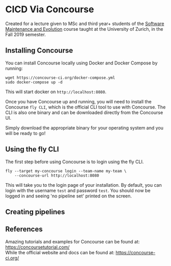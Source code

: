 # CICD Via Concourse
Created for a lecture given to MSc and third year+ students of the [Software Maintenance and Evolution](https://www.ifi.uzh.ch/en/seal/teaching/courses/sme.html) course taught at the University of Zurich, in the Fall 2019 semester.

## Installing Concourse

You can install Concourse locally using Docker and Docker Compose by running:
```
wget https://concourse-ci.org/docker-compose.yml
sudo docker-compose up -d
```
This will start docker on `http://localhost:8080`.

Once you have Concourse up and running, you will need to install the Concourse `fly CLI`, which is the official CLI tool to use with Concourse. The CLI is also one binary and can be downloaded directly from the Concourse UI.

Simply download the appropriate binary for your operating system and you will be ready to go!

## Using the fly CLI

The first step before using Concourse is to login using the fly CLI.
```
fly --target my-concourse login --team-name my-team \
    --concourse-url http://localhost:8080
```
This will take you to the login page of your installation. By default, you can login with the username `test` and password `test`. You should now be logged in and seeing 'no pipeline set' printed on the screen.

## Creating pipelines



## References

Amazing tutorials and examples for Concourse can be found at: https://concoursetutorial.com/<br>
While the official website and docs can be found at: https://concourse-ci.org/
